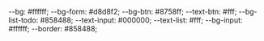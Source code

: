 --bg: #ffffff;
--bg-form: #d8d8f2;
--bg-btn: #8758ff;
--text-btn: #fff;
--bg-list-todo: #858488;
--text-input: #000000;
--text-list: #fff;
--bg-input: #ffffff;
--border: #858488;
